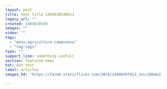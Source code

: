 ```yaml
---
layout: post
title: test title 1404830548611
legacy_url: ""
created: 1404830549
images: ""
video: ""
tags:
  - "menu:agricultura camponesa"
  - "tag:tags"
type: ""
support_line: something usefull
section: featured-news
hat: Ash test
label: articles
images_hd: "https://farm4.staticflickr.com/3874/14406497013_1ecc286de2_b.jpg"

---
```

